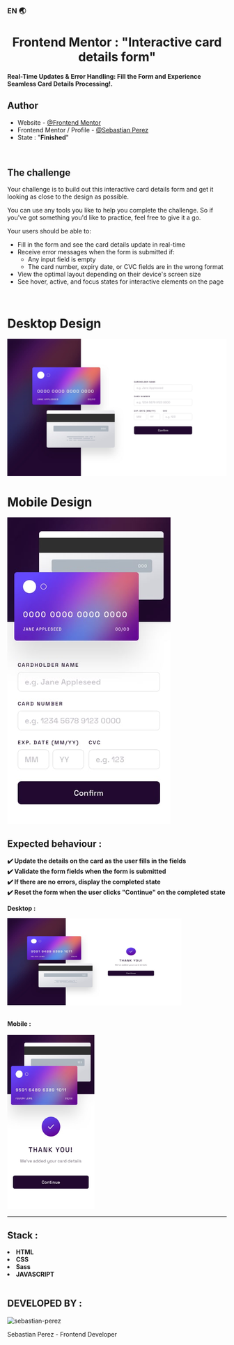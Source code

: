 
### EN 🌏

<h1 align=center>Frontend Mentor : <strong>"Interactive card details form"</strong></h1>

**Real-Time Updates & Error Handling: Fill the Form and Experience Seamless Card Details Processing!.**

## Author

- Website - [@Frontend Mentor](https://www.frontendmentor.io/home)
- Frontend Mentor / Profile - [@Sebastian Perez](https://www.frontendmentor.io/profile/SebaPerez90)
- State : "**Finished**"

<br>

## The challenge 

Your challenge is to build out this interactive card details form and get it looking as close to the design as possible.

You can use any tools you like to help you complete the challenge. So if you've got something you'd like to practice, feel free to give it a go.

Your users should be able to: 

- Fill in the form and see the card details update in real-time
- Receive error messages when the form is submitted if:
  - Any input field is empty
  - The card number, expiry date, or CVC fields are in the wrong format
- View the optimal layout depending on their device's screen size
- See hover, active, and focus states for interactive elements on the page

<br>


# Desktop Design

<img src="./design/desktop-design.jpg">

<br>

# Mobile Design
<img src="./design/mobile-design.jpg">


<br>


##  Expected behaviour : 

<strong>✔️ Update the details on the card as the user fills in the fields</strong><br>
<strong>✔️ Validate the form fields when the form is submitted</strong><br>
<strong>✔️ If there are no errors, display the completed state</strong><br>
<strong>✔️ Reset the form when the user clicks "Continue" on the completed state</strong><br>


**Desktop :**

<img src="./design/complete-state-desktop.jpg" style="height:200px;width:400px"><br><br>

**Mobile :** <br><br>
<img src="./design/complete-state-mobile.jpg" style="height:400px;width:200px"><br>


<hr>

## Stack :
<li><b>HTML</b></li>
<li><b>CSS</b></li>
<li><b>Sass</b></li>
<li><b>JAVASCRIPT</b></li>

<br>

## DEVELOPED BY :
<img align=center src="https://avatars.githubusercontent.com/u/112594443?s=400&u=339560ba45c5753b8c0fd9ac0adcc06d28f89bae&v=4" alt="sebastian-perez" width=200px height=200px>
<p>Sebastian Perez - Frontend Developer</p>

